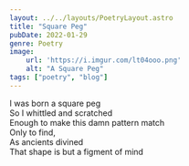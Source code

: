 ```yaml
---
layout: ../../layouts/PoetryLayout.astro
title: "Square Peg"
pubDate: 2022-01-29
genre: Poetry
image:
    url: 'https://i.imgur.com/lt04ooo.png'
    alt: "A Square Peg"
tags: ["poetry", "blog"]
---
```

I was born a square peg\
So I whittled and scratched\
Enough to make this damn pattern match\
Only to find,\
As ancients divined\
That shape is but a figment of mind